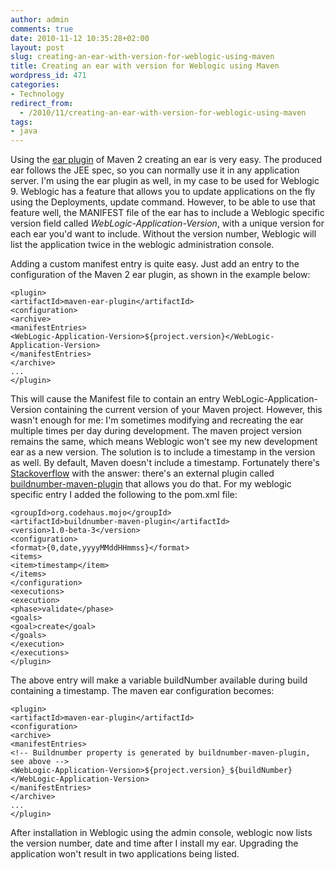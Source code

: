 ```yaml
---
author: admin
comments: true
date: 2010-11-12 10:35:28+02:00
layout: post
slug: creating-an-ear-with-version-for-weblogic-using-maven
title: Creating an ear with version for Weblogic using Maven
wordpress_id: 471
categories:
- Technology
redirect_from:
  - /2010/11/creating-an-ear-with-version-for-weblogic-using-maven
tags:
- java
---
```


Using the [ear plugin](http://maven.apache.org/plugins/maven-ear-plugin/) of Maven 2 creating an ear is very easy. The produced ear follows the JEE spec, so you can normally use it in any application server.
I'm using the ear plugin as well, in my case to be used for Weblogic 9. Weblogic has a feature that allows you to update applications on the fly using the Deployments, update command. However, to be able to use that feature well, the MANIFEST file of the ear has to include a Weblogic specific version field called _WebLogic-Application-Version_, with a unique version for each ear you'd want to include. Without the version number, Weblogic will list the application twice in the weblogic administration console.

<!-- more --> Adding a custom manifest entry is quite easy. Just add an entry to the configuration of the Maven 2 ear plugin, as shown in the example below:


    <plugin>
    <artifactId>maven-ear-plugin</artifactId>
    <configuration>
    <archive>
    <manifestEntries>
    <WebLogic-Application-Version>${project.version}</WebLogic-Application-Version>
    </manifestEntries>
    </archive>
    ...
    </plugin>


This will cause the Manifest file to contain an entry WebLogic-Application-Version containing the current version of your Maven project.
However, this wasn't enough for me: I'm sometimes modifying and recreating the ear multiple times per day during development. The maven project version remains the same, which means Weblogic won't see my new development ear as a new version.
The solution is to include a timestamp in the version as well. By default, Maven doesn't include a timestamp. Fortunately there's [Stackoverflow](http://stackoverflow.com/questions/1224359/how-do-i-add-time-stamp-information-to-maven-artifacts) with the answer: there's an external plugin called [buildnumber-maven-plugin](http://mojo.codehaus.org/buildnumber-maven-plugin/index.html) that allows you do that.
For my weblogic specific entry I added the following to the pom.xml file:


    <groupId>org.codehaus.mojo</groupId>
    <artifactId>buildnumber-maven-plugin</artifactId>
    <version>1.0-beta-3</version>
    <configuration>
    <format>{0,date,yyyyMMddHHmmss}</format>
    <items>
    <item>timestamp</item>
    </items>
    </configuration>
    <executions>
    <execution>
    <phase>validate</phase>
    <goals>
    <goal>create</goal>
    </goals>
    </execution>
    </executions>
    </plugin>


The above entry will make a variable buildNumber available during build containing a timestamp.
The maven ear configuration becomes:


    <plugin>
    <artifactId>maven-ear-plugin</artifactId>
    <configuration>
    <archive>
    <manifestEntries>
    <!-- Buildnumber property is generated by buildnumber-maven-plugin,
    see above -->
    <WebLogic-Application-Version>${project.version}_${buildNumber}</WebLogic-Application-Version>
    </manifestEntries>
    </archive>
    ...
    </plugin>


After installation in Weblogic using the admin console, weblogic now lists the version number, date and time after I install my ear. Upgrading the application won't result in two applications being listed.

﻿﻿﻿﻿
